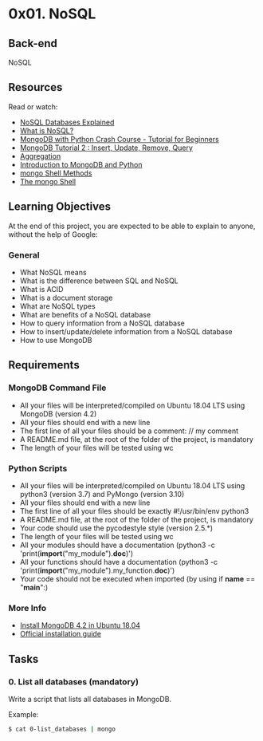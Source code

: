 # 0x01. NoSQL

## Back-end
NoSQL

## Resources
Read or watch:
- [NoSQL Databases Explained](https://www.youtube.com/watch?v=qUV2j3XBRHc)
- [What is NoSQL?](https://www.mongodb.com/nosql-explained)
- [MongoDB with Python Crash Course - Tutorial for Beginners](https://www.youtube.com/watch?v=E-1xI85Zog8)
- [MongoDB Tutorial 2 : Insert, Update, Remove, Query](https://www.youtube.com/watch?v=ClAQEARNUoQ)
- [Aggregation](https://docs.mongodb.com/manual/aggregation/)
- [Introduction to MongoDB and Python](https://realpython.com/introduction-to-mongodb-and-python/)
- [mongo Shell Methods](https://docs.mongodb.com/manual/reference/method/)
- [The mongo Shell](https://docs.mongodb.com/manual/mongo/)

## Learning Objectives
At the end of this project, you are expected to be able to explain to anyone, without the help of Google:

### General
- What NoSQL means
- What is the difference between SQL and NoSQL
- What is ACID
- What is a document storage
- What are NoSQL types
- What are benefits of a NoSQL database
- How to query information from a NoSQL database
- How to insert/update/delete information from a NoSQL database
- How to use MongoDB

## Requirements
### MongoDB Command File
- All your files will be interpreted/compiled on Ubuntu 18.04 LTS using MongoDB (version 4.2)
- All your files should end with a new line
- The first line of all your files should be a comment: // my comment
- A README.md file, at the root of the folder of the project, is mandatory
- The length of your files will be tested using wc

### Python Scripts
- All your files will be interpreted/compiled on Ubuntu 18.04 LTS using python3 (version 3.7) and PyMongo (version 3.10)
- All your files should end with a new line
- The first line of all your files should be exactly #!/usr/bin/env python3
- A README.md file, at the root of the folder of the project, is mandatory
- Your code should use the pycodestyle style (version 2.5.*)
- The length of your files will be tested using wc
- All your modules should have a documentation (python3 -c 'print(__import__("my_module").__doc__)')
- All your functions should have a documentation (python3 -c 'print(__import__("my_module").my_function.__doc__)')
- Your code should not be executed when imported (by using if __name__ == "__main__":)

### More Info
- [Install MongoDB 4.2 in Ubuntu 18.04](https://docs.mongodb.com/v4.2/tutorial/install-mongodb-on-ubuntu/)
- [Official installation guide](https://docs.mongodb.com/manual/installation/)

## Tasks
### 0. List all databases (mandatory)
Write a script that lists all databases in MongoDB.

Example:
```bash
$ cat 0-list_databases | mongo

